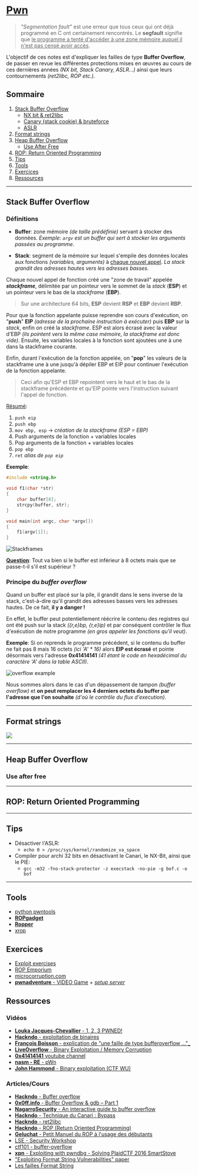 # [Pwn](https://en.wikipedia.org/wiki/Pwn)

> _"Segmentation fault"_ est une erreur que tous ceux qui ont déjà programmé en C ont certainement rencontrés. Le **segfault** signifie que <u>le programme a tenté d'accéder à une zone mémoire auquel il n'est pas censé avoir accès</u>.

L'objectif de ces notes est d'expliquer les failles de type **Buffer Overflow**, de passer en revue les différentes protections mises en œuvres au cours de ces dernières années _(NX bit, Stack Canary, ASLR...)_ ainsi que leurs contournements _(ret2libc, ROP etc.)_.

<!-- ## Un peu d'histoire

- 1988 - [**MORRIS** worm](http://ftp.cerias.purdue.edu/pub/doc/morris_worm/) 
- 1996 - [MUDGE - How to write Buffer Overflows](https://web.archive.org/web/19961109005654/http://www.l0pht.com/advisories/bufero.html)
- 1996 - Smashing the stack for fun and profit [web](http://phrack.org/issues/49/14.html) | [PDF](https://inst.eecs.berkeley.edu/~cs161/fa08/papers/stack_smashing.pdf)
... -->

## Sommaire

1. [Stack Buffer Overflow](#stack-buffer-overflow)
    + [NX bit & ret2libc](#)
    + [Canary (stack cookie) & bruteforce](#)
    + [ASLR](#)
2. [Format strings](#format-strings)
3. [Heap Buffer Overflow](#heap-buffer-overflow)
    + [Use After Free](#use-after-free)
4. [ROP: Return Oriented Programming](#rop-return-oriented-programming)
5. [Tips](#tips)
6. [Tools](#tools)
7. [Exercices](#exercices)
8. [Ressources](#ressources)

___

## Stack Buffer Overflow

### Définitions

- **Buffer**: zone mémoire _(de taille prédéfinie)_ servant à stocker des données. _Exemple: `argv` est un buffer qui sert à stocker les arguments passées au programme_.


- **Stack**: segment de la mémoire sur lequel s'empile des données locales aux fonctions _(variables, arguments)_ à <u>chaque nouvel appel</u>. _La stack grandit des adresses hautes vers les adresses basses._ 

Chaque nouvel appel de fonction créé une "zone de travail" appelée **_stackframe_**, délimitée par un pointeur vers le sommet de la _stack_ (**ESP**) et un pointeur vers le bas de la _stackframe_ (**EBP**).

> Sur une architecture 64 bits, **ESP** devient **RSP** et **EBP** devient **RBP**.

Pour que la fonction appelante puisse reprendre son cours d'exécution, on "**push**" **EIP** _(adresse de la prochaine instruction à exécuter)_ puis **EBP** sur la _stack_, enfin on créé la _stackframe_. ESP est alors écrasé avec la valeur d'EBP _(ils pointent vers la même case mémoire, la stackframe est donc vide)_. Ensuite, les variables locales à la fonction sont ajoutées une à une dans la stackframe courante. 

Enfin, durant l'exécution de la fonction appelée, on "**pop**" les valeurs de la stackframe une à une jusqu'à dépiler EBP et EIP pour continuer l'exécution de la fonction appelante. 

> Ceci afin qu'ESP et EBP repointent vers le haut et le bas de la stackframe précédente et qu'EIP pointe vers l'instruction suivant l'appel de fonction. 

<u>Résumé</u>:

1. `push eip`
2. `push ebp`
3. `mov ebp, esp` &rarr; _création de la stackframe (ESP = EBP)_
4. Push arguments de la fonction + variables locales <!-- Revoir l'ordre  -->
5. Pop arguments de la fonction + variables locales <!-- Revoir l'ordre  -->
6. `pop ebp`
7. `ret` _alias de `pop eip`_

**Exemple**:

```c
#include <string.h>

void f1(char *str)
{
    char buffer[8];
    strcpy(buffer, str);
}

void main(int argc, char *argv[])
{
    f1(argv[1]);
}
```

![Stackframes](images/stackframes.png)

<u>**Question**</u>: Tout va bien si le buffer est inférieur à 8 octets mais que se passe-t-il s'il est supérieur ?

### Principe du _buffer overflow_

Quand un buffer est placé sur la pile, il grandit dans le sens inverse de la stack, c'est-à-dire qu'il grandit des adresses basses vers les adresses hautes. De ce fait, **il y a danger !** 

En effet, le buffer peut potentiellement réécrire le contenu des registres qui ont été push sur la stack _({r,e}bp, {r,e}ip)_ et par conséquent contrôler le flux d'exécution de notre programme _(en gros appeler les fonctions qu'il veut)_.

**Exemple**: Si on reprends le programme précédent, si le contenu du buffer ne fait pas 8 mais 16 octets _(ici 'A' * 16)_ alors **EIP est écrasé** et pointe désormais vers l'adresse **0x41414141** _(41 étant le code en hexadécimal du caractère 'A' dans la table ASCII)_.

![overflow example](images/overflow.png)

<!-- ![A table ASCII](images/A-41-ASCII.png) -->

Nous sommes alors dans le cas d'un dépassement de tampon _(buffer overflow)_ et **on peut remplacer les 4 derniers octets du buffer par l'adresse que l'on souhaite** _(d'où le contrôle du flux d'execution)_. 

<!-- 
L'article SMASHSTACK decrit l'exploitation d'un buffer overflow en 3 parties:

1. GET EIP (recuperer le pointeur d'instruction)
2. Writing exploit (payload &rarr; shellcode par exemple)
3. Redirection


### NX bit ? ret2libc
### Stack Canary ? bypass
### ASLR ?

### PIC?
### PIE
 -->

___

## Format strings

![](images/format_string_parameters.png)
___

## Heap Buffer Overflow

### Use after free
 
___

## ROP: Return Oriented Programming
___

## Tips

- Désactiver l'ASLR:
    + `echo 0 > /proc/sys/kernel/randomize_va_space`
- Compiler pour archi 32 bits en désactivant le Canari, le NX-Bit, ainsi que le PIE: 
    + `gcc -m32 -fno-stack-protector -z execstack -no-pie -g bof.c -o bof`

___

## Tools

- [python pwntools](https://docs.pwntools.com/en/stable/)
- [**ROPgadget**](https://github.com/JonathanSalwan/ROPgadget)
- [**Ropper**](https://github.com/sashs/Ropper)
- [xrop](https://github.com/acama/xrop)

## Exercices

- [Exploit exercises](https://exploit.education/)
- [ROP Emporium](https://ropemporium.com/)
- [microcorruption.com](https://microcorruption.com/)
- [**pwnadventure** - VIDEO Game](http://www.pwnadventure.com/) + [_setup server_](https://github.com/LiveOverflow/PwnAdventure3)

## Ressources

### Vidéos

- [**Louka Jacques-Chevallier** - 1, 2, 3 PWNED!](https://youtu.be/hmt8M9YLwTg?list=PL8xs7xVCig3z-HXt99t3ZDlaDF_kRbK19)
- [**Hackndo** - exploitation de binaires](https://www.youtube.com/watch?v=V7Gdc32XRhA&list=PL8mmTTrIt_anpC5jd8bCwTB5nLX7GFloq)
- [**François Boisson** - explication de "une faille de type bufferoverflow ..."_](https://youtu.be/u-OZQkv2ebw)
- [**LiveOverflow** - Binary Exploitation / Memory Corruption](https://www.youtube.com/playlist?list=PLhixgUqwRTjxglIswKp9mpkfPNfHkzyeN)
- [**0x41414141** youtube channel](https://www.youtube.com/channel/UCPqes566OZ3G_fjxL6BngRQ/playlists)
- [**nasm - RE** - pWn](https://www.youtube.com/playlist?list=PLcT0DaY68xGzD87AmjN4e9IuF4DfXUfsD)
- [**John Hammond** - Binary exploitation (CTF WU)](https://www.youtube.com/watch?v=yH8kzOkA_vw&list=PL1H1sBF1VAKVg451vJ-rx0y_ZuQMHPamH)

### Articles/Cours

- [**Hackndo** - Buffer overflow](https://beta.hackndo.com/buffer-overflow/)
- [**0x0ff.info** - Buffer Overflow & gdb – Part 1](https://www.0x0ff.info/2015/buffer-overflow-gdb-part1/)
- [**NagarroSecurity** - An interactive guide to buffer overflow](https://nagarrosecurity.com/blog/interactive-buffer-overflow-exploitation)
- [**Hackndo** - Technique du Canari : Bypass](https://beta.hackndo.com/technique-du-canari-bypass/)
- [**Hackndo** - ret2libc](https://beta.hackndo.com/retour-a-la-libc/)
- [**Hackndo** - ROP (Return Oriented Programming)](https://beta.hackndo.com/return-oriented-programming/)
- [**Geluchat** - Petit Manuel du ROP à l'usage des débutants](https://www.dailysecurity.fr/return_oriented_programming/)
- [LSE - Security Workshop](https://www.lse.epita.fr/teaching/epita/hts/workshop-secu.pdf)
- [ctf101 - buffer-overflow](https://ctf101.org/binary-exploitation/buffer-overflow/)
- [**xpn** - Exploiting with pwndbg - Solving PlaidCTF 2016 SmartStove](https://blog.xpnsec.com/pwndbg/)
- ["Exploiting Format String Vulnerabilities" paper](https://cs155.stanford.edu/papers/formatstring-1.2.pdf)
- [Les failles Format String](https://repo.zenk-security.com/Techniques%20d.attaques%20%20.%20%20Failles/Les%20failles%20Format%20String.pdf)